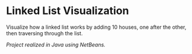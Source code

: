 # Linked List Visualization

Visualize how a linked list works by adding 10 houses, one after the other, then traversing through the list.

_Project realized in Java using NetBeans._